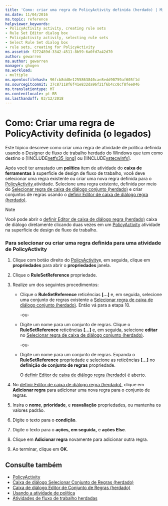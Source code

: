 ```yaml
---
title: 'Como: criar uma regra de PolicyActivity definida (herdado) | Microsoft Docs'
ms.date: 11/04/2016
ms.topic: reference
helpviewer_keywords:
- PolicyActivity activity, creating rule sets
- Rule Set Editor dialog box
- PolicyActivity activity, selecting rule sets
- Select Rule Set dialog box
- rule sets, creating for PolicyActivity
ms.assetid: f272489d-3342-4511-8b59-6a0fd7a42d70
author: gewarren
ms.author: gewarren
manager: ghogen
ms.workload:
- multiple
ms.openlocfilehash: 96fcb8dd8e1255863840cae8edd90759af605f1d
ms.sourcegitcommit: 37c87118f6f41e832da96f21f6b4cc0cf8fee046
ms.translationtype: MT
ms.contentlocale: pt-BR
ms.lasthandoff: 03/12/2018
---
```

# <a name="how-to-create-a-policyactivity-rule-set-legacy"></a>Como: Criar uma regra de PolicyActivity definida (o legados)

Este tópico descreve como criar uma regra de atividade de política definida usando o Designer de fluxo de trabalho herdado do Windows que tem como destino o [!INCLUDE[netfx35_long](../workflow-designer/includes/netfx35_long_md.md)] ou [!INCLUDE[vstecwinfx](../workflow-designer/includes/vstecwinfx_md.md)].

 Após você ter arrastado um **política** item de atividade do **caixa de ferramentas** à superfície de design de fluxo de trabalho, você deve selecionar uma regra existente ou criar uma nova regra definida para o [PolicyActivity ](http://go.microsoft.com/fwlink?LinkID=65019) atividade. Selecione uma regra existente, definida por meio do [Selecionar regra de caixa de diálogo conjunto (herdado)](../workflow-designer/select-rule-set-dialog-box-legacy.md) e criar conjuntos de regras usando o [definir Editor de caixa de diálogo regra (herdado)](../workflow-designer/rule-set-editor-dialog-box-legacy.md).

> [!NOTE]
> Você pode abrir o [definir Editor de caixa de diálogo regra (herdado)](../workflow-designer/rule-set-editor-dialog-box-legacy.md) caixa de diálogo diretamente clicando duas vezes em um [PolicyActivity](http://go.microsoft.com/fwlink?LinkID=65019) atividade na superfície de design de fluxo de trabalho.

### <a name="to-select-or-create-a-rule-set-for-a-policyactivity-activity"></a>Para selecionar ou criar uma regra definida para uma atividade de PolicyActivity

1.  Clique com botão direito do [PolicyActivity](http://go.microsoft.com/fwlink?LinkID=65019)e, em seguida, clique em **propriedades** para abrir o **propriedades** janela.

2.  Clique o **RuleSetReference** propriedade.

3.  Realize um dos seguintes procedimentos:

    -   Clique o **RuleSetReference** reticências **[...]** e, em seguida, selecione uma conjunto de regras existente a [Selecionar regra de caixa de diálogo conjunto (herdado)](../workflow-designer/select-rule-set-dialog-box-legacy.md). Então vá para a etapa 10.

         -ou-

    -   Digite um nome para um conjunto de regras. Clique o **RuleSetReference** reticências **[...]** e, em seguida, selecione **editar** no [Selecionar regra de caixa de diálogo conjunto (herdado)](../workflow-designer/select-rule-set-dialog-box-legacy.md).

         -ou-

    -   Digite um nome para um conjunto de regras. Expanda o **RuleSetReference** propriedade e selecione as reticências **[...]**  no **definição de conjunto de regras** propriedade.

         O [definir Editor de caixa de diálogo regra (herdado)](../workflow-designer/rule-set-editor-dialog-box-legacy.md) é aberto.

4.  No [definir Editor de caixa de diálogo regra (herdado)](../workflow-designer/rule-set-editor-dialog-box-legacy.md), clique em **Adicionar regra** para adicionar uma nova regra para o conjunto de regras.

5.  Insira o **nome**, **prioridade**, e **reavaliação** propriedades, ou mantenha os valores padrão.

6.  Digite o texto para o **condição**.

7.  Digite o texto para o **ações, em seguida,** e **ações Else**.

8.  Clique em **Adicionar regra** novamente para adicionar outra regra.

9. Ao terminar, clique em **OK**.

## <a name="see-also"></a>Consulte também

- [PolicyActivity](http://go.microsoft.com/fwlink?LinkID=65019)
- [Caixa de diálogo Selecionar Conjunto de Regras (herdado)](../workflow-designer/select-rule-set-dialog-box-legacy.md)
- [Caixa de diálogo Editor de Conjunto de Regras (herdado)](../workflow-designer/rule-set-editor-dialog-box-legacy.md)
- [Usando a atividade de política](http://go.microsoft.com/fwlink?LinkID=65004)
- [Atividades de fluxo de trabalho herdadas](../workflow-designer/legacy-workflow-activities.md)